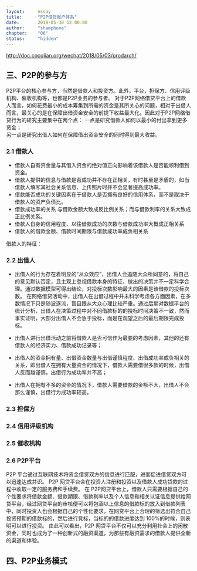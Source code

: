 ```yaml
---
layout: 	essay
title: 		"P2P借贷账户体系"
date: 		2018-05-30 12:00:00
author: 	"shamphone"
chapter:	"06"
status:		"hidden"
---
```


http://doc.cocolian.org/wechat/2018/05/03/prodarch/

## 三、P2P的参与方

P2P平台的核心参与方，当然是借款人和投资方。此外，平台，担保方、信用评级机构、催收机构等，也都是P2P业务的参与者。 
对于P2P网络借贷平台上的借款人而言，如何花费最小的成本筹集到所需的资金是其所关心的问题，相对于出借人而言，最关心的是在保障出借资金安全的前提下收益最大化。因此对于P2P网络借贷行为的研究主要集中在两个点：
一点是研究借款人如何以最小的付出拿到更多资金；  
另一点是研究出借人如何在保障借出资金安全的同时得到最大收益。  


### 2.1 借款人


- 借款人自有资金量与其借入资金的绝对值正向影响着该借款人是否能顺利借到资金。  
- 借款人提供的信息与借款是否成功并不存在正相关，有时甚至是矛盾的，如当借款人填写其社会关系信息、上传照片时并不会显著提高成功率。  
- 借款能否成功的关键因素在于借款人是否拥有良好的信用体系，而不是取决于借款人的资产负债比。  
- 借款成功率的关系 与借款金额大致成反比例关系；而与借款利率的关系大致成正比例关系。  
- 借款人自身的信用程度、以往借款成功的次数与借款成功率大概成正相关系  
- 借款人的借款金额、借款时间期限与借款成功率成负相关系

借款人的特征：


### 2.2 出借人

- 出借人的行为存在着明显的“从众效应”，出借人会追随大众所同意的，将自己的意见默认否定，且主观上忽视借款本身的特征，做出的决策并不一定科学合理。通过数据模型可得出结论，对投标次数影响最大的因素是该借款的投标次数。
在网络借贷活动中，出借人在出借过程中并未科学考虑各方面因素，在多数情况下只是随波逐流，盲目跟从大众心理比较严重。通过后期对数据平台的统计分析，出借人在决策过程中对不同借款标的的投标时间决策不一致，然而事实证明，大部分出借人不会急于投标，而是在观望之后的最后期限完成投标。

- 出借人进行出借活动之前将借款人是否可信作为最要的考虑因素，其他的还有借款人的经济实力、借款成功记录等；
- 出借人的资金拥有量、出借资金数量与出借谨慎程度、出借成功率成负相关的关系，即出借人在拥有大量资金的情况下，借款人需要借很多款的时候，出借人反而越谨慎，出借行为成功率并不高；  
- 出借人在拥有不多的资金的情况下，借款人需要借款的金额不大，出借人不会那么谨慎，出借行为成功率较高。  


### 2.3 担保方


### 2.4 信用评级机构



### 2.5 催收机构


### 2.6 P2P平台

P2P 平台通过互联网技术将资金借贷双方的信息进行匹配，进而促进借贷双方可以迅速达成共识。
P2P 网贷平台会在投资人注册和投资以及借款人成功贷款的过程中收取一定的服务费和手续费。
在 P2P网贷平台上，借款人只需要根据自己的个性要求将借款金额、借款期限、借款利率以及个人信息和相关认证信息提供给网贷平台，经过网贷平台的审核便可以将包涵以上信息的借款标的放入到借款列表中，同时投资人也会根据自己的个性化要求，在网贷平台上合理的筛选出符合自己投资预期的借款标的，然后进行竞标，当标的的借款进度达到 100%的时候，则表明可以进行投资。
由此可以看出，P2P 网贷平台不仅可以充分利用社会上的闲散资金，同时也成为了一种创新式的融资渠道，为那些有融资需求的借款人提供全新的渠道和体验。


## 四、P2P业务模式





